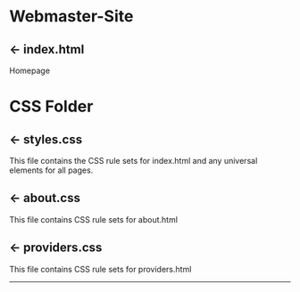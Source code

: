 # Webmaster-Site

## ← index.html
Homepage

# CSS Folder

## ← styles.css
This file contains the CSS rule sets for index.html and any universal elements for all pages.

## ← about.css
This file contains CSS rule sets for about.html

## ← providers.css
This file contains CSS rule sets for providers.html

---
